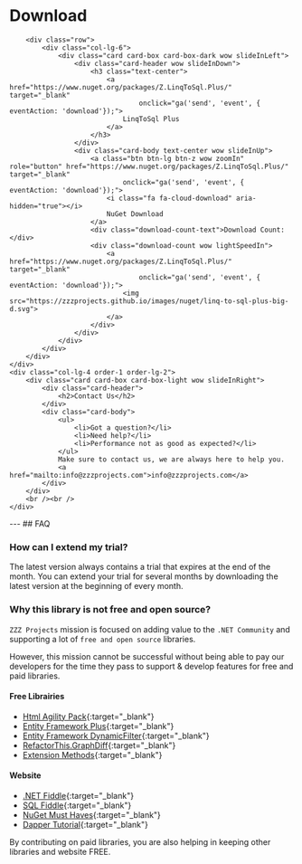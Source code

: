 # Download

<div class="row">
	<div class="col-lg-8 order-2 order-lg-1 wow slideInLeft">

		<div class="row">
			<div class="col-lg-6">
				<div class="card card-box card-box-dark wow slideInLeft">
					<div class="card-header wow slideInDown">
						<h3 class="text-center">
							<a href="https://www.nuget.org/packages/Z.LinqToSql.Plus/" target="_blank"
									onclick="ga('send', 'event', { eventAction: 'download'});">
								LinqToSql Plus
							</a>
						</h3>						
					</div>
					<div class="card-body text-center wow slideInUp">
						<a class="btn btn-lg btn-z wow zoomIn" role="button" href="https://www.nuget.org/packages/Z.LinqToSql.Plus/" target="_blank"
								onclick="ga('send', 'event', { eventAction: 'download'});">
							<i class="fa fa-cloud-download" aria-hidden="true"></i>
							NuGet Download
						</a>
						<div class="download-count-text">Download Count:</div>
						<div class="download-count wow lightSpeedIn">
							<a href="https://www.nuget.org/packages/Z.LinqToSql.Plus/" target="_blank"
									onclick="ga('send', 'event', { eventAction: 'download'});">
								<img src="https://zzzprojects.github.io/images/nuget/linq-to-sql-plus-big-d.svg">
							</a>
						</div>
					</div>
				</div>
			</div>
		</div>
	</div>
	<div class="col-lg-4 order-1 order-lg-2">
		<div class="card card-box card-box-light wow slideInRight">
			<div class="card-header">
				<h2>Contact Us</h2>
			</div>
			<div class="card-body">
				<ul>
					<li>Got a question?</li>
					<li>Need help?</li>
					<li>Performance not as good as expected?</li>
				</ul>
				Make sure to contact us, we are always here to help you.
				<a href="mailto:info@zzzprojects.com">info@zzzprojects.com</a>
			</div>
		</div>
		<br /><br />
	</div>
</div>

<div class="container section-faq wow slideInUp">
	<div markdown="1">
---
## FAQ

### How can I extend my trial?
The latest version always contains a trial that expires at the end of the month. You can extend your trial for several months by downloading the latest version at the beginning of every month.

### Why this library is not free and open source?
`ZZZ Projects` mission is focused on adding value to the `.NET Community` and supporting a lot of `free and open source` libraries.

However, this mission cannot be successful without being able to pay our developers for the time they pass to support & develop features for free and paid libraries.

#### Free Librairies

- [Html Agility Pack](http://html-agility-pack.net/){:target="_blank"}
- [Entity Framework Plus](http://entityframework-plus.net/){:target="_blank"}
- [Entity Framework DynamicFilter](https://github.com/zzzprojects/EntityFramework.DynamicFilters){:target="_blank"}
- [RefactorThis.GraphDiff](https://github.com/zzzprojects/GraphDiff){:target="_blank"}
- [Extension Methods](https://github.com/zzzprojects/Z.ExtensionMethods){:target="_blank"}

#### Website

- [.NET Fiddle](https://dotnetfiddle.net/){:target="_blank"}
- [SQL Fiddle](http://sqlfiddle.com/){:target="_blank"}
- [NuGet Must Haves](http://nugetmusthaves.com/){:target="_blank"}
- [Dapper Tutorial](http://dapper-tutorial.net/){:target="_blank"}

By contributing on paid libraries, you are also helping in keeping other libraries and website FREE.

</div>
</div>

<style>
.page-download {
	margin-top: 150px;
}
.page-download .btn-z {
	margin-bottom: 50px;
}
.page-download .download-count-text {
	color: #888;
	font-size: 1.25rem;
}
.page-download .row .col-lg-6 {
	margin-bottom: 60px;
}
.page-download .download-count img {
	width: 250px;
}
@media (max-width: 575px) {
	.page-download .card-layout-z2 img {
		width: 90%;
	}
	.page-download .btn-z {
		font-size: 1.5rem;
	}
}
</style>